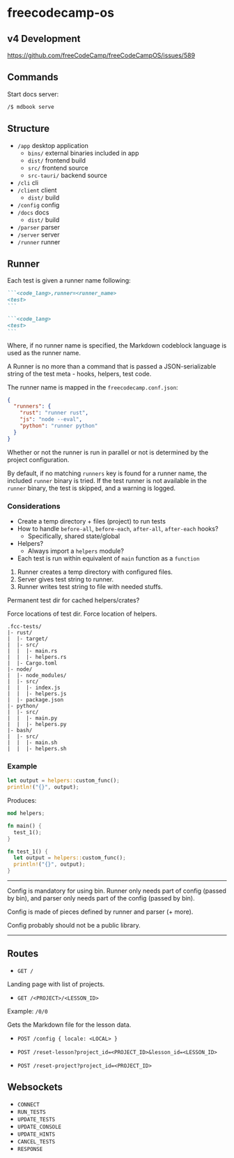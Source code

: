 # freecodecamp-os

## v4 Development

https://github.com/freeCodeCamp/freeCodeCampOS/issues/589

## Commands

Start docs server:

```bash
/$ mdbook serve
```

## Structure

- `/app` desktop application
  - `bins/` external binaries included in app
  - `dist/` frontend build
  - `src/` frontend source
  - `src-tauri/` backend source
- `/cli` cli
- `/client` client
  - `dist/` build
- `/config` config
- `/docs` docs
  - `dist/` build
- `/parser` parser
- `/server` server
- `/runner` runner

## Runner

Each test is given a runner name following:

````markdown
```<code_lang>,runner=<runner_name>
<test>
```

```<code_lang>
<test>
```
````

Where, if no runner name is specified, the Markdown codeblock language is used as the runner name.

A Runner is no more than a command that is passed a JSON-serializable string of the test meta - hooks, helpers, test code.

The runner name is mapped in the `freecodecamp.conf.json`:

```json
{
  "runners": {
    "rust": "runner rust",
    "js": "node --eval",
    "python": "runner python"
  }
}
```

Whether or not the runner is run in parallel or not is determined by the project configuration.

By default, if no matching `runners` key is found for a runner name, the included `runner` binary is tried. If the test runner is not available in the `runner` binary, the test is skipped, and a warning is logged.

### Considerations

- Create a temp directory + files (project) to run tests
- How to handle `before-all`, `before-each`, `after-all`, `after-each` hooks?
  - Specifically, shared state/global
- Helpers?
  - Always import a `helpers` module?
- Each test is run within equivalent of `main` function as a `function`

1. Runner creates a temp directory with configured files.
1. Server gives test string to runner.
1. Runner writes test string to file with needed stuffs.

Permanent test dir for cached helpers/crates?

Force locations of test dir. Force location of helpers.

```console
.fcc-tests/
|- rust/
|  |- target/
|  |- src/
|  |  |- main.rs
|  |  |- helpers.rs
|  |- Cargo.toml
|- node/
|  |- node_modules/
|  |- src/
|  |  |- index.js
|  |  |- helpers.js
|  |- package.json
|- python/
|  |- src/
|  |  |- main.py
|  |  |- helpers.py
|- bash/
|  |- src/
|  |  |- main.sh
|  |  |- helpers.sh
```

### Example

```rust
let output = helpers::custom_func();
println!("{}", output);
```

Produces:

```rust
mod helpers;

fn main() {
  test_1();
}

fn test_1() {
  let output = helpers::custom_func();
  println!("{}", output);
}
```

---

Config is mandatory for using bin. Runner only needs part of config (passed by bin), and parser only needs part of the config (passed by bin).

Config is made of pieces defined by runner and parser (+ more).

Config probably should not be a public library.

---

## Routes

- `GET /`

Landing page with list of projects.

- `GET /<PROJECT>/<LESSON_ID>`

Example: `/0/0`

Gets the Markdown file for the lesson data.

- `POST /config { locale: <LOCAL> }`

- `POST /reset-lesson?project_id=<PROJECT_ID>&lesson_id=<LESSON_ID>`
- `POST /reset-project?project_id=<PROJECT_ID>`

## Websockets

- `CONNECT`
- `RUN_TESTS`
- `UPDATE_TESTS`
- `UPDATE_CONSOLE`
- `UPDATE_HINTS`
- `CANCEL_TESTS`
- `RESPONSE`
